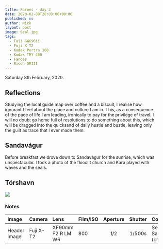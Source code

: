 ```yaml
---
title: Faroes - day 3
date: 2020-02-08T20:00:00+00:00
published: no
author: Nick
layout: post
image: Seal.jpg
tags:
  - Fuji GW690ii
  - Fuji X-T2
  - Kodak Portra 160
  - Kodak TMY 400
  - Faroes
  - Ricoh GRIII
---
```

Saturday 8th February, 2020. 

## Reflections
Studying the local guide map over coffee and a biscuit, I realise how ignorant I feel about the place and culture I am in. This, as a consequence of the pace of life I am leading, ironically to pay for the privilege of travel. I will no doubt go home full of resolutions to do something about this, which will be dragged into the quicksand of daily hustle and bustle, leaving only the guilt as trace that I ever made them.

## Sandavágur
Before breakfast we drove down to Sandavágur for the sunrise, which was unspectacular. I took a photo of the floodlit church and Kara played with waves and the seals.

## Tórshavn


![]({{site.baseurl}}/img/xxx.jpg)

### Notes

Image|Camera|Lens|Film/ISO|Aperture|Shutter|Comment
:----|:-----|:---|:---|:------:|:----:|:------
Header image|Fuji X-T2|XF90mm F2 R LM WR|800|f/2|1/500s|Seal at Sandavágur (cropped)
